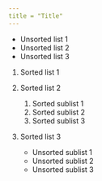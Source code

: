 ```yaml
---
title = "Title"
---
```

   * Unsorted list 1
   * Unsorted list 2
   * Unsorted list 3

   1. Sorted list 1
   1. Sorted list 2
      1. Sorted sublist 1
      1. Sorted sublist 2
      1. Sorted sublist 3

   1. Sorted list 3
      * Unsorted sublist 1
      * Unsorted sublist 2
      * Unsorted sublist 3


